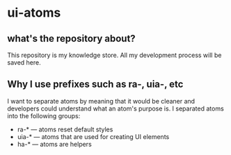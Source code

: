 # ui-atoms

## what's the repository about?
This repository is my knowledge store. All my development process will be saved here.

## Why I use prefixes such as ra-, uia-, etc
I want to separate atoms by meaning that it would be cleaner and developers could understand what an atom's purpose is. I separated atoms into the following groups:
* ra-* — atoms reset default styles
* uia-* — atoms that are used for creating UI elements
* ha-* — atoms are helpers
